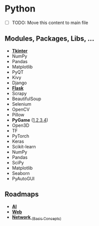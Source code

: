 # Python
- [ ] TODO: Move this content to main file
## Modules, Packages, Libs, ...
- [**Tkinter**](/lessons/python/modules/tkinter/README.md)
- NumPy
- Pandas
- Matplotlib
- PyQT
- Kivy
- Django
- [**Flask**](/exercises/02/web/)
- Scrapy
- BeautifulSoup
- Selenium
- OpenCV
- Pillow
- **PyGame** ([1](/lessons/python/examples/simple-2d-game-part1.py),[2](/lessons/python/examples/simple-2d-game-part2.py),[3](/lessons/python/examples/simple-2d-game-part3.py),[4](/lessons/python/examples/simple-2d-game-part4.py))
- Open3D
- TF
- PyTorch
- Keras
- Scikit-learn
- NumPy
- Pandas
- SciPy
- Matplotlib
- Seaborn
- PyAutoGUI

## Roadmaps
- [**AI**](/README-AI.md)
- [**Web**](/README-WEB.md)
- [**Network** <sub>(Basic Concepts)</sub>](/README-NETWORK.md)